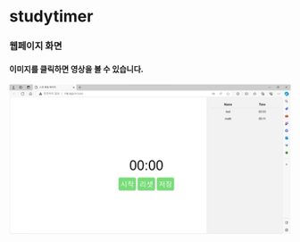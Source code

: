 # studytimer

### 웹페이지 화면
#### 이미지를 클릭하면 영상을 볼 수 있습니다. 
[![study web](https://github.com/yeonsu826/studytimer/blob/main/img/study%20web.png)](https://drive.google.com/file/d/1BTw9yd8m1RyKXqjjQT1YKfV0XQtx9eMX/view?usp=sharing)
